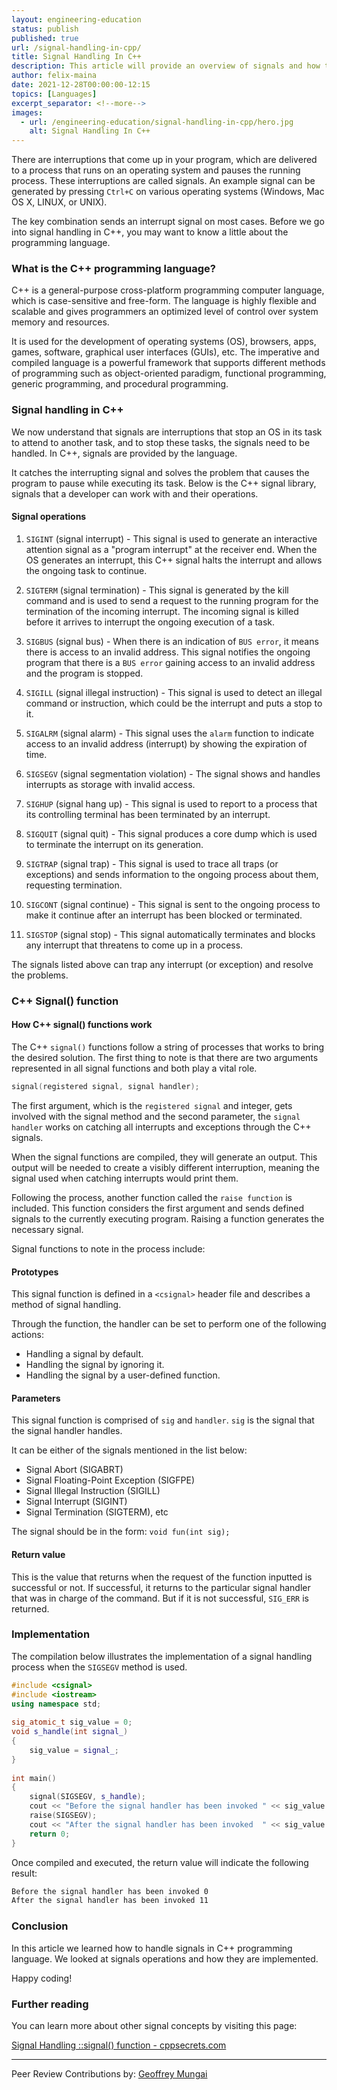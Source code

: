 ```yaml
---
layout: engineering-education
status: publish
published: true
url: /signal-handling-in-cpp/
title: Signal Handling In C++
description: This article will provide an overview of signals and how they can be handled in C++. Signals are interruptions that stop an OS in its task to attend to another task.
author: felix-maina
date: 2021-12-28T00:00:00-12:15
topics: [Languages]
excerpt_separator: <!--more-->
images:
  - url: /engineering-education/signal-handling-in-cpp/hero.jpg
    alt: Signal Handling In C++
---
```

There are interruptions that come up in your program, which are delivered to a process that runs on an operating system and pauses the running process. These interruptions are called signals. An example signal can be generated by pressing `Ctrl+C` on various operating systems (Windows, Mac OS X, LINUX, or UNIX). 
<!--more-->
The key combination sends an interrupt signal on most cases. Before we go into signal handling in C++, you may want to know a little about the programming language.

### What is the C++ programming language?
C++ is a general-purpose cross-platform programming computer language, which is case-sensitive and free-form. The language is highly flexible and scalable and gives programmers an optimized level of control over system memory and resources. 

It is used for the development of operating systems (OS), browsers, apps, games, software, graphical user interfaces (GUIs), etc. The imperative and compiled language is a powerful framework that supports different methods of programming such as object-oriented paradigm, functional programming, generic programming, and procedural programming.

### Signal handling in C++
We now understand that signals are interruptions that stop an OS in its task to attend to another task, and to stop these tasks, the signals need to be handled. In C++, signals are provided by the language. 

It catches the interrupting signal and solves the problem that causes the program to pause while executing its task. Below is the C++ signal library, signals that a developer can work with and their operations.

#### Signal operations
1. `SIGINT` (signal interrupt) - This signal is used to generate an interactive attention signal as a "program interrupt" at the receiver end. When the OS generates an interrupt, this C++ signal halts the interrupt and allows the ongoing task to continue.

2. `SIGTERM` (signal termination) - This signal is generated by the kill command and is used to send a request to the running program for the termination of the incoming interrupt. The incoming signal is killed before it arrives to interrupt the ongoing execution of a task.

3. `SIGBUS` (signal bus) - When there is an indication of `BUS error`, it means there is access to an invalid address. This signal notifies the ongoing program that there is a `BUS error` gaining access to an invalid address and the program is stopped.

4. `SIGILL` (signal illegal instruction) - This signal is used to detect an illegal command or instruction, which could be the interrupt and puts a stop to it.

5. `SIGALRM` (signal alarm) - This signal uses the `alarm` function to indicate access to an invalid address (interrupt) by showing the expiration of time.

6. `SIGSEGV` (signal segmentation violation) - The signal shows and handles interrupts as storage with invalid access.

7.	`SIGHUP` (signal hang up) - This signal is used to report to a process that its controlling terminal has been terminated by an interrupt. 

8.	`SIGQUIT` (signal quit) - This signal produces a core dump which is used to terminate the interrupt on its generation.

9.	`SIGTRAP` (signal trap) - This signal is used to trace all traps (or exceptions) and sends information to the ongoing process about them, requesting termination. 

10.	`SIGCONT` (signal continue) - This signal is sent to the ongoing process to make it continue after an interrupt has been blocked or terminated. 

11.	`SIGSTOP` (signal stop) - This signal automatically terminates and blocks any interrupt that threatens to come up in a process.

The signals listed above can trap any interrupt (or exception) and resolve the problems.

### C++ Signal() function
#### How C++ signal() functions work
The C++ `signal()` functions follow a string of processes that works to bring the desired solution. The first thing to note is that there are two arguments represented in all signal functions and both play a vital role.

```c++
signal(registered signal, signal handler);
```

The first argument, which is the `registered signal` and integer, gets involved with the signal method and the second parameter, the `signal handler` works on catching all interrupts and exceptions through the C++ signals.

When the signal functions are compiled, they will generate an output. This output will be needed to create a visibly different interruption, meaning the signal used when catching interrupts would print them.

Following the process, another function called the `raise function` is included. This function considers the first argument and sends defined signals to the currently executing program. Raising a function generates the necessary signal.

Signal functions to note in the process include:

#### Prototypes
This signal function is defined in a `<csignal>` header file and describes a method of signal handling. 

Through the function, the handler can be set to perform one of the following actions:
- Handling a signal by default.
- Handling the signal by ignoring it.
- Handling the signal by a user-defined function.

#### Parameters
This signal function is comprised of `sig` and `handler`. `sig` is the signal that the signal handler handles. 

It can be either of the signals mentioned in the list below:
- Signal Abort (SIGABRT)
- Signal Floating-Point Exception (SIGFPE)
- Signal Illegal Instruction (SIGILL)
- Signal Interrupt (SIGINT)
- Signal Termination (SIGTERM), etc

The signal should be in the form: `void fun(int sig);`

#### Return value
This is the value that returns when the request of the function inputted is successful or not. If successful, it returns to the particular signal handler that was in charge of the command. But if it is not successful, `SIG_ERR` is returned.

### Implementation
The compilation below illustrates the implementation of a signal handling process when the `SIGSEGV` method is used.

```c++
#include <csignal>   
#include <iostream>   
using namespace std;   
    
sig_atomic_t sig_value = 0;   
void s_handle(int signal_)   
{   
    sig_value = signal_;   
}   
    
int main()   
{   
    signal(SIGSEGV, s_handle);   
    cout << "Before the signal handler has been invoked " << sig_value << endl;   
    raise(SIGSEGV);   
    cout << "After the signal handler has been invoked  " << sig_value << endl;   
    return 0;
}
```

Once compiled and executed, the return value will indicate the following result:

```bash
Before the signal handler has been invoked 0
After the signal handler has been invoked 11
```

### Conclusion
In this article we learned how to handle signals in C++ programming language. We looked at signals operations and how they are implemented.

Happy coding!

### Further reading
You can learn more about other signal concepts by visiting this page:

[Signal Handling ::signal() function - cppsecrets.com](https://cppsecrets.com/users/6415115117114971071151049710997110100104971105349484864103109971051084699111109/C00-Signal-Handling-signal-function.php)

---
Peer Review Contributions by: [Geoffrey Mungai](/engineering-education/authors/geoffrey-mungai/)
